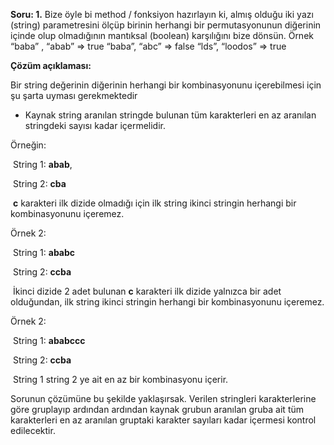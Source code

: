 **Soru: 1.** Bize öyle bi method / fonksiyon hazırlayın ki, almış olduğu iki yazı (string) parametresini ölçüp birinin herhangi bir permutasyonunun diğerinin içinde olup olmadığının mantıksal (boolean) karşılığını bize dönsün.
    Örnek
    “baba” , “abab” => true
    “baba”, “abc” => false
    “lds”, “loodos” => true



**Çözüm açıklaması:**

Bir string değerinin diğerinin herhangi bir kombinasyonunu içerebilmesi için şu şarta uyması gerekmektedir

* Kaynak string aranılan stringde bulunan tüm karakterleri en az aranılan stringdeki sayısı kadar içermelidir.

Örneğin:

​	String 1: **abab**, 

​	String 2: **cba**

​	**c** karakteri ilk dizide olmadığı için ilk string ikinci stringin herhangi bir kombinasyonunu içeremez.

Örnek 2:

​	String 1: **ababc**

​	String 2: **ccba** 

​	İkinci dizide 2 adet bulunan **c** karakteri ilk dizide yalnızca bir adet olduğundan, ilk string ikinci stringin herhangi bir kombinasyonunu içeremez.

Örnek 2:

​	String 1: **ababccc**

​	String 2: **ccba** 

​	String 1 string 2 ye ait en az bir kombinasyonu içerir.



Sorunun çözümüne bu şekilde yaklaşırsak. Verilen stringleri karakterlerine göre gruplayıp ardından ardından kaynak grubun aranılan gruba ait tüm karakterleri en az aranılan gruptaki karakter sayıları kadar içermesi kontrol edilecektir.